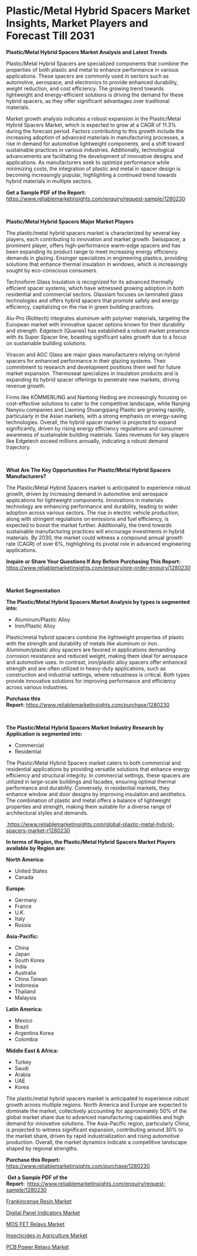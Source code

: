 <p><h1>Plastic/Metal Hybrid Spacers Market Insights, Market Players and Forecast Till 2031</h1></p><p><strong>Plastic/Metal Hybrid Spacers Market Analysis and Latest Trends</strong></p>
<p><p>Plastic/Metal Hybrid Spacers are specialized components that combine the properties of both plastic and metal to enhance performance in various applications. These spacers are commonly used in sectors such as automotive, aerospace, and electronics to provide enhanced durability, weight reduction, and cost efficiency. The growing trend towards lightweight and energy-efficient solutions is driving the demand for these hybrid spacers, as they offer significant advantages over traditional materials.</p><p>Market growth analysis indicates a robust expansion in the Plastic/Metal Hybrid Spacers Market, which is expected to grow at a CAGR of 11.3% during the forecast period. Factors contributing to this growth include the increasing adoption of advanced materials in manufacturing processes, a rise in demand for automotive lightweight components, and a shift toward sustainable practices in various industries. Additionally, technological advancements are facilitating the development of innovative designs and applications. As manufacturers seek to optimize performance while minimizing costs, the integration of plastic and metal in spacer design is becoming increasingly popular, highlighting a continued trend towards hybrid materials in multiple sectors.</p></p>
<p><strong>Get a Sample PDF of the Report:&nbsp;</strong> <a href="https://www.reliablemarketinsights.com/enquiry/request-sample/1280230?utm_campaign=1331&utm_medium=2&utm_source=Github&utm_content=ia&utm_term=29092024&utm_id=plasticmetal-hybrid-spacers">https://www.reliablemarketinsights.com/enquiry/request-sample/1280230</a></p>
<p>&nbsp;</p>
<p><strong>Plastic/Metal Hybrid Spacers Major Market Players</strong></p>
<p><p>The plastic/metal hybrid spacers market is characterized by several key players, each contributing to innovation and market growth. Swisspacer, a prominent player, offers high-performance warm-edge spacers and has been expanding its product range to meet increasing energy efficiency demands in glazing. Ensinger specializes in engineering plastics, providing solutions that enhance thermal insulation in windows, which is increasingly sought by eco-conscious consumers.</p><p>Technoform Glass Insulation is recognized for its advanced thermally efficient spacer systems, which have witnessed growing adoption in both residential and commercial sectors. Glasslam focuses on laminated glass technologies and offers hybrid spacers that promote safety and energy efficiency, capitalizing on the rise in green building practices.</p><p>Alu-Pro (Rolltech) integrates aluminum with polymer materials, targeting the European market with innovative spacer options known for their durability and strength. Edgetech (Quanex) has established a robust market presence with its Super Spacer line, boasting significant sales growth due to a focus on sustainable building solutions. </p><p>Viracon and AGC Glass are major glass manufacturers relying on hybrid spacers for enhanced performance in their glazing systems. Their commitment to research and development positions them well for future market expansion. Thermoseal specializes in insulation products and is expanding its hybrid spacer offerings to penetrate new markets, driving revenue growth.</p><p>Firms like KÖMMERLING and Nantong Heding are increasingly focusing on cost-effective solutions to cater to the competitive landscape, while Nanjing Nanyou companies and Liaoning Shuangqiang Plastic are growing rapidly, particularly in the Asian markets, with a strong emphasis on energy-saving technologies. Overall, the hybrid spacer market is projected to expand significantly, driven by rising energy efficiency regulations and consumer awareness of sustainable building materials. Sales revenues for key players like Edgetech exceed millions annually, indicating a robust demand trajectory.</p></p>
<p>&nbsp;</p>
<p><strong>What Are The Key Opportunities For Plastic/Metal Hybrid Spacers Manufacturers?</strong></p>
<p><p>The Plastic/Metal Hybrid Spacers market is anticipated to experience robust growth, driven by increasing demand in automotive and aerospace applications for lightweight components. Innovations in materials technology are enhancing performance and durability, leading to wider adoption across various sectors. The rise in electric vehicle production, along with stringent regulations on emissions and fuel efficiency, is expected to boost the market further. Additionally, the trend towards sustainable manufacturing practices will encourage investments in hybrid materials. By 2030, the market could witness a compound annual growth rate (CAGR) of over 6%, highlighting its pivotal role in advanced engineering applications.</p></p>
<p><strong>Inquire or Share Your Questions If Any Before Purchasing This Report:</strong> <a href="https://www.reliablemarketinsights.com/enquiry/pre-order-enquiry/1280230?utm_campaign=1331&utm_medium=2&utm_source=Github&utm_content=ia&utm_term=29092024&utm_id=plasticmetal-hybrid-spacers">https://www.reliablemarketinsights.com/enquiry/pre-order-enquiry/1280230</a></p>
<p>&nbsp;</p>
<p><strong>Market Segmentation</strong></p>
<p><strong>The Plastic/Metal Hybrid Spacers Market Analysis by types is segmented into:</strong></p>
<p><ul><li>Aluminum/Plastic Alloy</li><li>Iron/Plastic Alloy</li></ul></p>
<p><p>Plastic/metal hybrid spacers combine the lightweight properties of plastic with the strength and durability of metals like aluminum or iron. Aluminum/plastic alloy spacers are favored in applications demanding corrosion resistance and reduced weight, making them ideal for aerospace and automotive uses. In contrast, iron/plastic alloy spacers offer enhanced strength and are often utilized in heavy-duty applications, such as construction and industrial settings, where robustness is critical. Both types provide innovative solutions for improving performance and efficiency across various industries.</p></p>
<p><strong>Purchase this Report:&nbsp;</strong><a href="https://www.reliablemarketinsights.com/purchase/1280230?utm_campaign=1331&utm_medium=2&utm_source=Github&utm_content=ia&utm_term=29092024&utm_id=plasticmetal-hybrid-spacers">https://www.reliablemarketinsights.com/purchase/1280230</a></p>
<p>&nbsp;</p>
<p><strong>The Plastic/Metal Hybrid Spacers Market Industry Research by Application is segmented into:</strong></p>
<p><ul><li>Commercial</li><li>Residential</li></ul></p>
<p><p>The Plastic/Metal Hybrid Spacers market caters to both commercial and residential applications by providing versatile solutions that enhance energy efficiency and structural integrity. In commercial settings, these spacers are utilized in large-scale buildings and facades, ensuring optimal thermal performance and durability. Conversely, in residential markets, they enhance window and door designs by improving insulation and aesthetics. The combination of plastic and metal offers a balance of lightweight properties and strength, making them suitable for a diverse range of architectural styles and demands.</p></p>
<p><a href="https://www.reliablemarketinsights.com/global-plastic-metal-hybrid-spacers-market-r1280230?utm_campaign=1331&utm_medium=2&utm_source=Github&utm_content=ia&utm_term=29092024&utm_id=plasticmetal-hybrid-spacers">&nbsp;https://www.reliablemarketinsights.com/global-plastic-metal-hybrid-spacers-market-r1280230</a></p>
<p><strong>In terms of Region, the Plastic/Metal Hybrid Spacers Market Players available by Region are:</strong></p>
<p>
    <p> <strong> North America: </strong>
        <ul>
            <li>United States</li>
            <li>Canada</li>
        </ul>
        </p> 
    <p> <strong> Europe: </strong>
        <ul>
            <li>Germany</li>
            <li>France</li>
            <li>U.K.</li>
            <li>Italy</li>
            <li>Russia</li>
        </ul>
        </p> 
    <p> <strong> Asia-Pacific: </strong>
        <ul>
            <li>China</li>
            <li>Japan</li>
            <li>South Korea</li>
            <li>India</li>
            <li>Australia</li>
            <li>China Taiwan</li>
            <li>Indonesia</li>
            <li>Thailand</li>
            <li>Malaysia</li>
        </ul>
        </p> 
    <p> <strong> Latin America: </strong>
        <ul>
            <li>Mexico</li>
            <li>Brazil</li>
            <li>Argentina Korea</li>
            <li>Colombia</li>
        </ul>
        </p> 
    <p> <strong> Middle East & Africa: </strong>
        <ul>
            <li>Turkey</li>
            <li>Saudi</li>
            <li>Arabia</li>
            <li>UAE</li>
            <li>Korea</li>
        </ul>
    </p>
    </p>
<p><p>The plastic/metal hybrid spacers market is anticipated to experience robust growth across multiple regions. North America and Europe are expected to dominate the market, collectively accounting for approximately 50% of the global market share due to advanced manufacturing capabilities and high demand for innovative solutions. The Asia-Pacific region, particularly China, is projected to witness significant expansion, contributing around 30% to the market share, driven by rapid industrialization and rising automotive production. Overall, the market dynamics indicate a competitive landscape shaped by regional strengths.</p></p>
<p><strong>Purchase this Report: </strong><a href="https://www.reliablemarketinsights.com/purchase/1280230?utm_campaign=1331&utm_medium=2&utm_source=Github&utm_content=ia&utm_term=29092024&utm_id=plasticmetal-hybrid-spacers">https://www.reliablemarketinsights.com/purchase/1280230</a></p>
<p>&nbsp;<strong>Get a Sample PDF of the Report:&nbsp;&nbsp;</strong><a href="https://www.reliablemarketinsights.com/enquiry/request-sample/1280230?utm_campaign=1331&utm_medium=2&utm_source=Github&utm_content=ia&utm_term=29092024&utm_id=plasticmetal-hybrid-spacers">https://www.reliablemarketinsights.com/enquiry/request-sample/1280230</a></p>
<p><strong></strong></p>
<p><p><a href="https://issuu.com/reportprime-2/docs/frankincense-resin-market-size-2030_4e992470441c24?utm_campaign=1331&utm_medium=2&utm_source=Github&utm_content=ia&utm_term=29092024&utm_id=plasticmetal-hybrid-spacers">Frankincense Resin Market</a></p><p><a href="https://www.linkedin.com/pulse/digital-panel-indicators-market-forecasts-trends-impact-yljwe?utm_campaign=1331&utm_medium=2&utm_source=Github&utm_content=ia&utm_term=29092024&utm_id=plasticmetal-hybrid-spacers">Digital Panel Indicators Market</a></p><p><a href="https://www.linkedin.com/pulse/global-mos-fet-relays-market-size-trends-analysis-regional-av17e?utm_campaign=1331&utm_medium=2&utm_source=Github&utm_content=ia&utm_term=29092024&utm_id=plasticmetal-hybrid-spacers">MOS FET Relays Market</a></p><p><a href="https://issuu.com/reportprime-2/docs/insecticides-in-agriculture-market-_67420ab72e1255?utm_campaign=1331&utm_medium=2&utm_source=Github&utm_content=ia&utm_term=29092024&utm_id=plasticmetal-hybrid-spacers">Insecticides in Agriculture Market</a></p><p><a href="https://www.linkedin.com/pulse/global-pcb-power-relays-market-projected-grow-cagr-72-forcasted-dojle?utm_campaign=1331&utm_medium=2&utm_source=Github&utm_content=ia&utm_term=29092024&utm_id=plasticmetal-hybrid-spacers">PCB Power Relays Market</a></p></p>